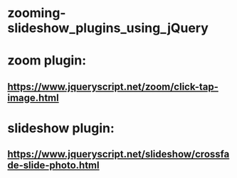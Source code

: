 # zooming-slideshow_plugins_using_jQuery
# zoom plugin: 
## https://www.jqueryscript.net/zoom/click-tap-image.html
# slideshow plugin: 
## https://www.jqueryscript.net/slideshow/crossfade-slide-photo.html
